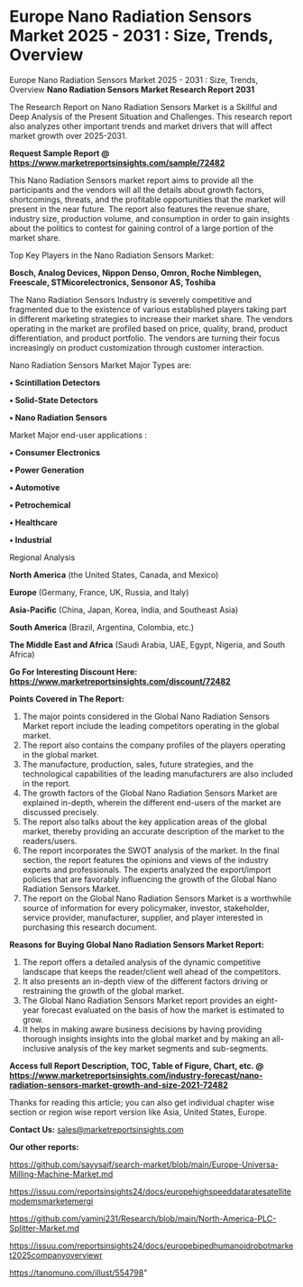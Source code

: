 # Europe Nano Radiation Sensors Market 2025 - 2031 : Size, Trends, Overview
Europe Nano Radiation Sensors Market 2025 - 2031 : Size, Trends, Overview
<strong>Nano Radiation Sensors Market Research Report 2031</strong>

The Research Report on Nano Radiation Sensors Market is a Skillful and Deep Analysis of the Present Situation and Challenges. This research report also analyzes other important trends and market drivers that will affect market growth over 2025-2031.

<strong>Request Sample Report @ <a href=https://www.marketreportsinsights.com/sample/72482>https://www.marketreportsinsights.com/sample/72482</a></strong>

This Nano Radiation Sensors market report aims to provide all the participants and the vendors will all the details about growth factors, shortcomings, threats, and the profitable opportunities that the market will present in the near future. The report also features the revenue share, industry size, production volume, and consumption in order to gain insights about the politics to contest for gaining control of a large portion of the market share.

Top Key Players in the Nano Radiation Sensors Market:

<strong>Bosch, Analog Devices, Nippon Denso, Omron, Roche Nimblegen, Freescale, STMicorelectronics, Sensonor AS, Toshiba</strong>

The Nano Radiation Sensors Industry is severely competitive and fragmented due to the existence of various established players taking part in different marketing strategies to increase their market share. The vendors operating in the market are profiled based on price, quality, brand, product differentiation, and product portfolio. The vendors are turning their focus increasingly on product customization through customer interaction.

Nano Radiation Sensors Market Major Types are:

<strong>• Scintillation Detectors

• Solid-State Detectors

• Nano Radiation Sensors</strong>

Market Major end-user applications :

<strong>• Consumer Electronics

• Power Generation

• Automotive

• Petrochemical

• Healthcare

• Industrial</strong>

Regional Analysis

</u><strong><b>North America</b></strong> (the United States, Canada, and Mexico)

<strong><b>Europe </b></strong>(Germany, France, UK, Russia, and Italy)

<strong><b>Asia-Pacific</b></strong> (China, Japan, Korea, India, and Southeast Asia)

<strong><b>South America</b></strong> (Brazil, Argentina, Colombia, etc.)

<strong><b>The Middle East and Africa</b></strong> (Saudi Arabia, UAE, Egypt, Nigeria, and South Africa)

<strong>Go For Interesting Discount Here: <a href=https://www.marketreportsinsights.com/discount/72482>https://www.marketreportsinsights.com/discount/72482</a></strong>

<strong>Points Covered in The Report:</strong>
<ol>
  <li>The major points considered in the Global Nano Radiation Sensors Market report include the leading competitors operating in the global market.</li>
  <li>The report also contains the company profiles of the players operating in the global market.</li>
  <li>The manufacture, production, sales, future strategies, and the technological capabilities of the leading manufacturers are also included in the report.</li>
  <li>The growth factors of the Global Nano Radiation Sensors Market are explained in-depth, wherein the different end-users of the market are discussed precisely.</li>
  <li>The report also talks about the key application areas of the global market, thereby providing an accurate description of the market to the readers/users.</li>
  <li>The report incorporates the SWOT analysis of the market. In the final section, the report features the opinions and views of the industry experts and professionals. The experts analyzed the export/import policies that are favorably influencing the growth of the Global Nano Radiation Sensors Market.</li>
  <li>The report on the Global Nano Radiation Sensors Market is a worthwhile source of information for every policymaker, investor, stakeholder, service provider, manufacturer, supplier, and player interested in purchasing this research document.</li>
</ol>
<strong>Reasons for Buying Global Nano Radiation Sensors Market Report:</strong>

<ol>
  <li>The report offers a detailed analysis of the dynamic competitive landscape that keeps the reader/client well ahead of the competitors.</li>
  <li>It also presents an in-depth view of the different factors driving or restraining the growth of the global market.</li>
  <li>The Global Nano Radiation Sensors Market report provides an eight-year forecast evaluated on the basis of how the market is estimated to grow.</li>
  <li>It helps in making aware business decisions by having providing thorough insights insights into the global market and by making an all-inclusive analysis of the key market segments and sub-segments.</li>
</ol>
<strong>Access full Report Description, TOC, Table of Figure, Chart, etc. @ <a href=https://www.marketreportsinsights.com/industry-forecast/nano-radiation-sensors-market-growth-and-size-2021-72482>https://www.marketreportsinsights.com/industry-forecast/nano-radiation-sensors-market-growth-and-size-2021-72482</a></strong>


Thanks for reading this article; you can also get individual chapter wise section or region wise report version like Asia, United States, Europe.

<strong>Contact Us:</strong>
sales@marketreportsinsights.com

<strong>Our other reports:</strong>

<a href=https://github.com/sayysaif/search-market/blob/main/Europe-Universa-Milling-Machine-Market.md>https://github.com/sayysaif/search-market/blob/main/Europe-Universa-Milling-Machine-Market.md</a>

<a href=https://issuu.com/reportsinsights24/docs/europehighspeeddataratesatellitemodemsmarketemergi>https://issuu.com/reportsinsights24/docs/europehighspeeddataratesatellitemodemsmarketemergi</a>

<a href=https://github.com/yamini231/Research/blob/main/North-America-PLC-Splitter-Market.md>https://github.com/yamini231/Research/blob/main/North-America-PLC-Splitter-Market.md</a>

<a href=https://issuu.com/reportsinsights24/docs/europebipedhumanoidrobotmarket2025companyoverviewr>https://issuu.com/reportsinsights24/docs/europebipedhumanoidrobotmarket2025companyoverviewr</a>

<a href=https://tanomuno.com/illust/554798>https://tanomuno.com/illust/554798</a>"
